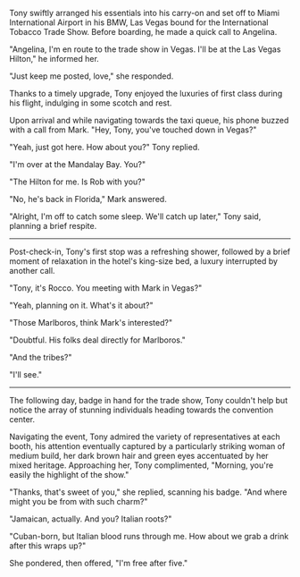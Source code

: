 Tony swiftly arranged his essentials into his carry-on and set off to Miami International Airport in his BMW, Las Vegas bound for the International Tobacco Trade Show. Before boarding, he made a quick call to Angelina.

"Angelina, I'm en route to the trade show in Vegas. I'll be at the Las Vegas Hilton," he informed her.

"Just keep me posted, love," she responded.

Thanks to a timely upgrade, Tony enjoyed the luxuries of first class during his flight, indulging in some scotch and rest.

Upon arrival and while navigating towards the taxi queue, his phone buzzed with a call from Mark. "Hey, Tony, you've touched down in Vegas?"

"Yeah, just got here. How about you?" Tony replied.

"I'm over at the Mandalay Bay. You?"

"The Hilton for me. Is Rob with you?"

"No, he's back in Florida," Mark answered.

"Alright, I'm off to catch some sleep. We'll catch up later," Tony said, planning a brief respite.

*************************

Post-check-in, Tony's first stop was a refreshing shower, followed by a brief moment of relaxation in the hotel's king-size bed, a luxury interrupted by another call.

"Tony, it's Rocco. You meeting with Mark in Vegas?"

"Yeah, planning on it. What's it about?"

"Those Marlboros, think Mark's interested?"

"Doubtful. His folks deal directly for Marlboros."

"And the tribes?"

"I'll see."

*************************

The following day, badge in hand for the trade show, Tony couldn't help but notice the array of stunning individuals heading towards the convention center.

Navigating the event, Tony admired the variety of representatives at each booth, his attention eventually captured by a particularly striking woman of medium build, her dark brown hair and green eyes accentuated by her mixed heritage. Approaching her, Tony complimented, "Morning, you're easily the highlight of the show."

"Thanks, that's sweet of you," she replied, scanning his badge. "And where might you be from with such charm?"

"Jamaican, actually. And you? Italian roots?"

"Cuban-born, but Italian blood runs through me. How about we grab a drink after this wraps up?"

She pondered, then offered, "I'm free after five."